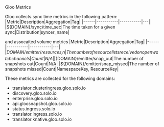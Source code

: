 
Gloo Metrics

Gloo collects sync time metrics in the following pattern:
|Metric|Description|Aggregation|Tag|
|------|-----------|-----------|---|
|${DOMAIN}/sync/time_sec|The time taken for a given sync|Distribution|syncer_name|

and assocaited volume metrics
|Metric|Description|Aggregation|Tag|
|------|-----------|-----------|---|
|${DOMAIN}/emitter/resources_in|The number of resource lists received on open watch channels|Count|N/A|
|${DOMAIN}/emitter/snap_out|The number of snapshots out|Count|N/A|
|${DOMAIN}/emitter/snap_missed|The number of snapshots missed|Count|NamespaceKey, ResourceKey|

These metrics are collected for the following domains:
- translator.clusteringress.gloo.solo.io
- discovery.gloo.solo.io
- enterprise.gloo.solo.io
- api.gloosnapshot.gloo.solo.io
- status.ingress.solo.io
- translator.ingress.solo.io
- translator.knative.gloo.solo.io